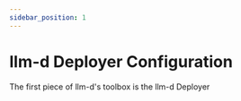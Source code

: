 ```yaml
---
sidebar_position: 1
---
```


# llm-d Deployer Configuration

The first piece of llm-d's toolbox is the llm-d Deployer